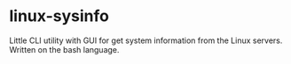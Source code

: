 linux-sysinfo
=============

Little CLI utility with GUI for get system information from the Linux servers. Written on the bash language.
